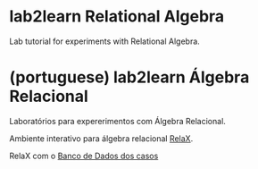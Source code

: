 # lab2learn Relational Algebra

Lab tutorial for experiments with Relational Algebra.

# (portuguese) lab2learn Álgebra Relacional

Laboratórios para expererimentos com Álgebra Relacional.

Ambiente interativo para álgebra relacional [RelaX](https://dbis-uibk.github.io/relax/).

RelaX com o [Banco de Dados dos casos](https://dbis-uibk.github.io/relax/calc/gist/300cdabb6607e57101119f3d7fbb6721)